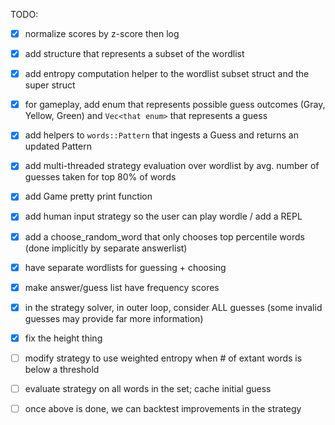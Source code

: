 TODO:

- [x] normalize scores by z-score then log
- [x] add structure that represents a subset of the wordlist
- [x] add entropy computation helper to the wordlist subset struct and the super struct

- [x] for gameplay, add enum that represents possible guess outcomes (Gray, Yellow, Green) and `Vec<that enum>` that represents a guess
- [x] add helpers to `words::Pattern` that ingests a Guess and returns an updated Pattern
- [x] add multi-threaded strategy evaluation over wordlist by avg. number of guesses taken for top 80% of words

- [x] add Game pretty print function
- [x] add human input strategy so the user can play wordle / add a REPL
- [x] add a choose_random_word that only chooses top percentile words (done implicitly by separate answerlist)
- [x] have separate wordlists for guessing + choosing
- [x] make answer/guess list have frequency scores
- [x] in the strategy solver, in outer loop, consider ALL guesses (some invalid guesses may provide far more information)
- [x] fix the height thing

- [ ] modify strategy to use weighted entropy when # of extant words is below a threshold
- [ ] evaluate strategy on all words in the set; cache initial guess
- [ ] once above is done, we can backtest improvements in the strategy
